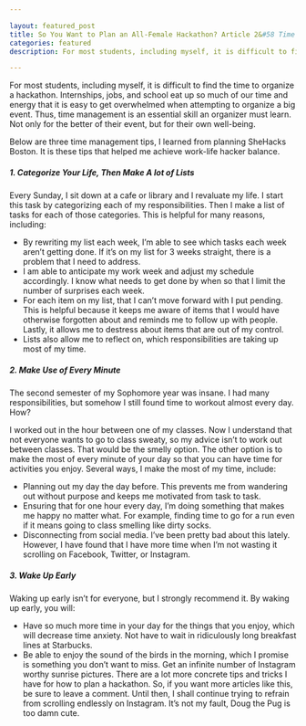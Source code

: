 ```yaml
---

layout: featured_post
title: So You Want to Plan an All-Female Hackathon? Article 2&#58 Time Management
categories: featured
description: For most students, including myself, it is difficult to find the time to organize a hackathon. Internships, jobs, and school eat up so much of our time and energy that it is easy to get overwhelmed when attempting to organize a big event. Thus, time management is an essential skill an organizer must learn. Not only for the better of their event, but for their own well-being.

---
```


For most students, including myself, it is difficult to find the time to organize a hackathon. Internships, jobs, and school eat up so much of our time and energy that it is easy to get overwhelmed when attempting to organize a big event. Thus, time management is an essential skill an organizer must learn. Not only for the better of their event, but for their own well-being.

Below are three time management tips, I learned from planning SheHacks Boston. It is these tips that helped me achieve work-life hacker balance.

##### **1. Categorize Your Life, Then Make A lot of Lists** 

Every Sunday, I sit down at a cafe or library and I revaluate my life. I start this task by categorizing each of my responsibilities. Then I make a list of tasks for each of those categories. This is helpful for many reasons, including:  

* By rewriting my list each week, I’m able to see which tasks each week aren’t getting done. If it’s on my list for 3 weeks straight, there is a problem that I need to address.
* I am able to anticipate my work week and adjust my schedule accordingly. I know what needs to get done by when so that I limit the number of surprises each week.
* For each item on my list, that I can’t move forward with I put pending. This is helpful because it keeps me aware of items that I would have otherwise forgotten about and reminds me to follow up with people. Lastly, it allows me to destress about items that are out of my control.
* Lists also allow me to reflect on, which responsibilities are taking up most of my time.

##### **2. Make Use of Every Minute** 


The second semester of my Sophomore year was insane. I had many responsibilities, but somehow I still found time to workout almost every day. How?

I worked out in the hour between one of my classes. Now I understand that not everyone wants to go to class sweaty, so my advice isn’t to work out between classes. That would be the smelly option. The other option is to make the most of every minute of your day so that you can have time for activities you enjoy. Several ways, I make the most of my time, include:

* Planning out my day the day before. This prevents me from wandering out without purpose and keeps me motivated from task to task.
* Ensuring that for one hour every day, I’m doing something that makes me happy no matter what. For example, finding time to go for a run even if it means going to class smelling like dirty socks.
* Disconnecting from social media. I’ve been pretty bad about this lately. However, I have found that I have more time when I’m not wasting it scrolling on Facebook, Twitter, or Instagram.

##### **3. Wake Up Early** 


Waking up early isn’t for everyone, but I strongly recommend it. By waking up early, you will:
* Have so much more time in your day for the things that you enjoy, which will decrease time anxiety. Not have to wait in ridiculously long breakfast lines at Starbucks.
* Be able to enjoy the sound of the birds in the morning, which I promise is something you don’t want to miss. Get an infinite number of Instagram worthy sunrise pictures.
There are a lot more concrete tips and tricks I have for how to plan a hackathon. So, if you want more articles like this, be sure to leave a comment. Until then, I shall continue trying to refrain from scrolling endlessly on Instagram. It’s not my fault, Doug the Pug is too damn cute.